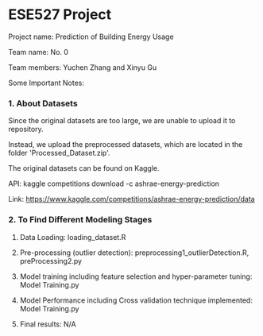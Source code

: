 # ESE527 Project

Project name: Prediction of Building Energy Usage

Team name: No. 0

Team members: Yuchen Zhang and Xinyu Gu

Some Important Notes:

### 1. About Datasets

Since the original datasets are too large, we are unable to upload it to repository. 

Instead, we upload the preprocessed datasets, which are located in the folder 'Processed_Dataset.zip'.

The original datasets can be found on Kaggle.

API: kaggle competitions download -c ashrae-energy-prediction

Link: https://www.kaggle.com/competitions/ashrae-energy-prediction/data

### 2. To Find Different Modeling Stages

1. Data Loading: loading_dataset.R

2. Pre-processing (outlier detection): preprocessing1_outlierDetection.R, preProcessing2.py

3. Model training including feature selection and hyper-parameter tuning: Model Training.py

4. Model Performance including Cross validation technique implemented: Model Training.py

5. Final results: N/A
